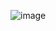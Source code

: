 ![image](https://github.com/MrRob0t404/visual-sketches/assets/15705947/e367315f-02df-47ec-8fad-9bcabddd72ca)
